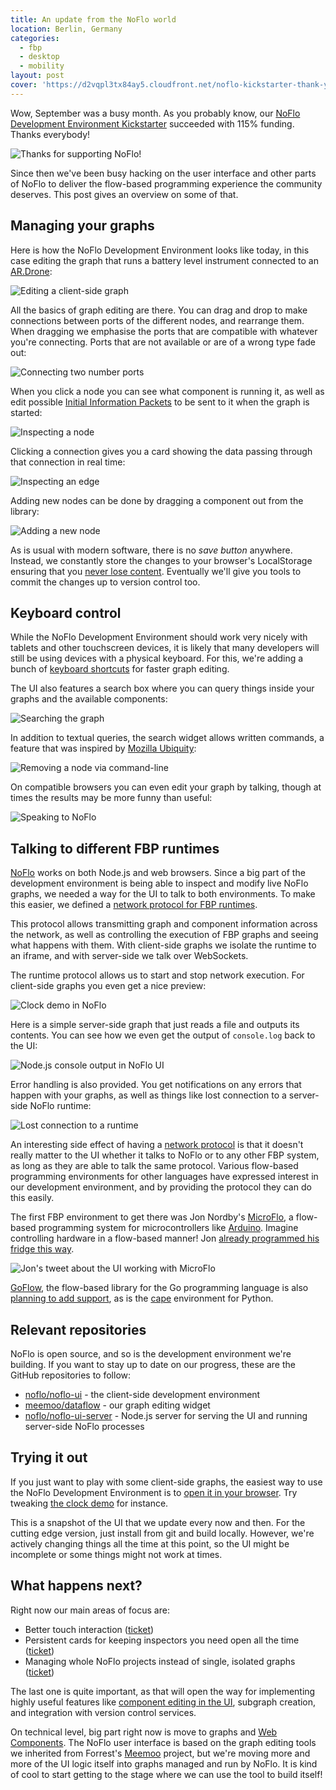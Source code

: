```yaml
---
title: An update from the NoFlo world
location: Berlin, Germany
categories:
  - fbp
  - desktop
  - mobility
layout: post
cover: 'https://d2vqpl3tx84ay5.cloudfront.net/noflo-kickstarter-thank-you.png'
---
```

Wow, September was a busy month. As you probably know, our [NoFlo Development Environment Kickstarter](http://www.kickstarter.com/projects/noflo/noflo-development-environment) succeeded with 115% funding. Thanks everybody!

![Thanks for supporting NoFlo!](https://d2vqpl3tx84ay5.cloudfront.net/noflo-kickstarter-thank-you.png)

Since then we've been busy hacking on the user interface and other parts of NoFlo to deliver the flow-based programming experience the community deserves. This post gives an overview on some of that.

## Managing your graphs

Here is how the NoFlo Development Environment looks like today, in this case editing the graph that runs a battery level instrument connected to an [AR.Drone](http://bergie.iki.fi/blog/noflo-ardrone/):

![Editing a client-side graph](https://d2vqpl3tx84ay5.cloudfront.net/noflo-ui/battery-graph-small.png)

All the basics of graph editing are there. You can drag and drop to make connections between ports of the different nodes, and rearrange them. When dragging we emphasise the ports that are compatible with whatever you're connecting. Ports that are not available or are of a wrong type fade out:

![Connecting two number ports](https://d2vqpl3tx84ay5.cloudfront.net/noflo-ui/connecting.png)

When you click a node you can see what component is running it, as well as edit possible [Initial Information Packets](http://www.jpaulmorrison.com/fbp/reusparm.shtml) to be sent to it when the graph is started:

![Inspecting a node](https://d2vqpl3tx84ay5.cloudfront.net/noflo-ui/node-inspector.png)

Clicking a connection gives you a card showing the data passing through that connection in real time:

![Inspecting an edge](https://d2vqpl3tx84ay5.cloudfront.net/noflo-ui/edge-inspector.png)

Adding new nodes can be done by dragging a component out from the library:

![Adding a new node](https://d2vqpl3tx84ay5.cloudfront.net/noflo-ui/library.png)

As is usual with modern software, there is no *save button* anywhere. Instead, we constantly store the changes to your browser's LocalStorage ensuring that you [never lose content](http://bergie.iki.fi/blog/never-lose-content/). Eventually we'll give you tools to commit the changes up to version control too.

## Keyboard control

While the NoFlo Development Environment should work very nicely with tablets and other touchscreen devices, it is likely that many developers will still be using devices with a physical keyboard. For this, we're adding a bunch of [keyboard shortcuts](https://github.com/meemoo/dataflow/issues/57) for faster graph editing.

The UI also features a search box where you can query things inside your graphs and the available components:

![Searching the graph](https://d2vqpl3tx84ay5.cloudfront.net/noflo-ui/search.png)

In addition to textual queries, the search widget allows written commands, a feature that was inspired by [Mozilla Ubiquity](https://wiki.mozilla.org/Labs/Ubiquity/Latest_Ubiquity_User_Tutorial):

![Removing a node via command-line](https://d2vqpl3tx84ay5.cloudfront.net/noflo-ui/search-commands.png)

On compatible browsers you can even edit your graph by talking, though at times the results may be more funny than useful:

![Speaking to NoFlo](https://d2vqpl3tx84ay5.cloudfront.net/noflo-ui/speech-recognition.png)

## Talking to different FBP runtimes

[NoFlo](http://noflojs.org) works on both Node.js and web browsers. Since a big part of the development environment is being able to inspect and modify live NoFlo graphs, we needed a way for the UI to talk to both environments. To make this easier, we defined a [network protocol for FBP runtimes](https://github.com/noflo/noflo/issues/107).

This protocol allows transmitting graph and component information across the network, as well as controlling the execution of FBP graphs and seeing what happens with them. With client-side graphs we isolate the runtime to an iframe, and with server-side we talk over WebSockets.

The runtime protocol allows us to start and stop network execution. For client-side graphs you even get a nice preview:

![Clock demo in NoFlo](https://d2vqpl3tx84ay5.cloudfront.net/noflo-ui/clock-demo-preview-small.png)

Here is a simple server-side graph that just reads a file and outputs its contents. You can see how we even get the output of `console.log` back to the UI:

![Node.js console output in NoFlo UI](https://d2vqpl3tx84ay5.cloudfront.net/noflo-ui/node-console-output-small.png)

Error handling is also provided. You get notifications on any errors that happen with your graphs, as well as things like lost connection to a server-side NoFlo runtime:

![Lost connection to a runtime](https://d2vqpl3tx84ay5.cloudfront.net/noflo-ui/lost-connection-small.png)

An interesting side effect of having a [network protocol](https://github.com/noflo/noflo/issues/107) is that it doesn't really matter to the UI whether it talks to NoFlo or to any other FBP system, as long as they are able to talk the same protocol. Various flow-based programming environments for other languages have expressed interest in our development environment, and by providing the protocol they can do this easily.

The first FBP environment to get there was Jon Nordby's [MicroFlo](https://github.com/jonnor/microflo), a flow-based programming system for microcontrollers like [Arduino](http://arduino.cc/). Imagine controlling hardware in a flow-based manner! Jon [already programmed his fridge this way](http://www.jonnor.com/2013/09/microflo-0-1-0-and-an-arduino-powered-fridge/).

![Jon's tweet about the UI working with MicroFlo](https://d2vqpl3tx84ay5.cloudfront.net/noflo-ui/microflo-tweet.png)

[GoFlow](https://github.com/trustmaster/goflow#readme), the flow-based library for the Go programming language is also [planning to add support](https://github.com/trustmaster/goflow/issues/12), as is the [cape](https://hackerfleet.org/dev/wiki/cape) environment for Python.

## Relevant repositories

NoFlo is open source, and so is the development environment we're building. If you want to stay up to date on our progress, these are the GitHub repositories to follow:

* [noflo/noflo-ui](https://github.com/noflo/noflo-ui) - the client-side development environment
* [meemoo/dataflow](https://github.com/meemoo/dataflow) - our graph editing widget
* [noflo/noflo-ui-server](https://github.com/noflo/noflo-ui-server) - Node.js server for serving the UI and running server-side NoFlo processes

## Trying it out

If you just want to play with some client-side graphs, the easiest way to use the NoFlo Development Environment is to [open it in your browser](http://noflojs.org/noflo-ui). Try tweaking [the clock demo](http://noflojs.org/noflo-ui/#example/6699161) for instance.

This is a snapshot of the UI that we update every now and then. For the cutting edge version, just install from git and build locally. However, we're actively changing things all the time at this point, so the UI might be incomplete or some things might not work at times.

## What happens next?

Right now our main areas of focus are:

* Better touch interaction ([ticket](https://github.com/meemoo/dataflow/issues/53))
* Persistent cards for keeping inspectors you need open all the time ([ticket](https://github.com/meemoo/dataflow/issues/55))
* Managing whole NoFlo projects instead of single, isolated graphs ([ticket](https://github.com/noflo/noflo-ui/issues/17))

The last one is quite important, as that will open the way for implementing highly useful features like [component editing in the UI](https://github.com/noflo/noflo-ui/issues/8), subgraph creation, and integration with version control services.

On technical level, big part right now is move to graphs and [Web Components](http://www.polymer-project.org/). The NoFlo user interface is based on the graph editing tools we inherited from Forrest's [Meemoo](http://meemoo.org/) project, but we're moving more and more of the UI logic itself into graphs managed and run by NoFlo. It is kind of cool to start getting to the stage where we can use the tool to build itself!
